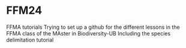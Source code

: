 # FFM24
FFMA tutorials
Trying to set up a github for the different lessons in the FFMA class of the MAster in Biodiversity-UB
Including the species delimitation tutorial
